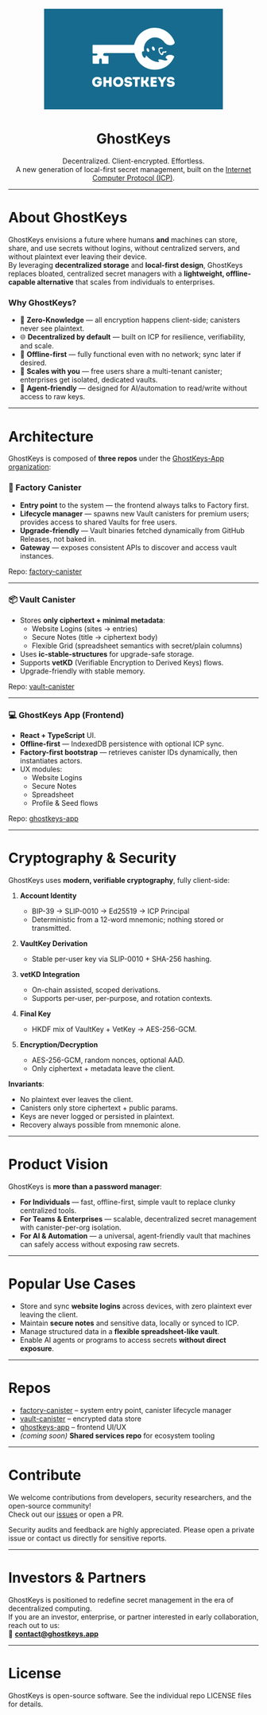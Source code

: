 <p align="center">
  <img src="../gk_logo.png" width="360" alt="GhostKeys Logo" />
</p>

<h1 align="center">GhostKeys</h1>

<p align="center">
  Decentralized. Client-encrypted. Effortless. <br/>
  A new generation of local-first secret management, built on the <a href="https://internetcomputer.org" target="_blank">Internet Computer Protocol (ICP)</a>.
</p>

---

# About GhostKeys

GhostKeys envisions a future where humans **and** machines can store, share, and use secrets without logins, without centralized servers, and without plaintext ever leaving their device.  
By leveraging **decentralized storage** and **local-first design**, GhostKeys replaces bloated, centralized secret managers with a **lightweight, offline-capable alternative** that scales from individuals to enterprises.

### Why GhostKeys?

- 🔐 **Zero-Knowledge** — all encryption happens client-side; canisters never see plaintext.
- 🌐 **Decentralized by default** — built on ICP for resilience, verifiability, and scale.
- 📶 **Offline-first** — fully functional even with no network; sync later if desired.
- 🏢 **Scales with you** — free users share a multi-tenant canister; enterprises get isolated, dedicated vaults.
- 🤖 **Agent-friendly** — designed for AI/automation to read/write without access to raw keys.

---

# Architecture

GhostKeys is composed of **three repos** under the [GhostKeys-App organization](https://github.com/Ghostkeys-App):

### 🔧 Factory Canister
* **Entry point** to the system — the frontend always talks to Factory first.
* **Lifecycle manager** — spawns new Vault canisters for premium users; provides access to shared Vaults for free users.
* **Upgrade-friendly** — Vault binaries fetched dynamically from GitHub Releases, not baked in.
* **Gateway** — exposes consistent APIs to discover and access vault instances.

Repo: [factory-canister](https://github.com/Ghostkeys-App/factory-canister)

---

### 📦 Vault Canister
* Stores **only ciphertext + minimal metadata**:
    - Website Logins (sites → entries)
    - Secure Notes (title → ciphertext body)
    - Flexible Grid (spreadsheet semantics with secret/plain columns)
* Uses **ic-stable-structures** for upgrade-safe storage.
* Supports **vetKD** (Verifiable Encryption to Derived Keys) flows.
* Upgrade-friendly with stable memory.

Repo: [vault-canister](https://github.com/Ghostkeys-App/vault-canister)

---

### 💻 GhostKeys App (Frontend)
* **React + TypeScript** UI.
* **Offline-first** — IndexedDB persistence with optional ICP sync.
* **Factory-first bootstrap** — retrieves canister IDs dynamically, then instantiates actors.
* UX modules:
    - Website Logins
    - Secure Notes
    - Spreadsheet
    - Profile & Seed flows

Repo: [ghostkeys-app](https://github.com/Ghostkeys-App/ghostkeys-app)

---

# Cryptography & Security

GhostKeys uses **modern, verifiable cryptography**, fully client-side:

1. **Account Identity**
    - BIP-39 → SLIP-0010 → Ed25519 → ICP Principal
    - Deterministic from a 12-word mnemonic; nothing stored or transmitted.

2. **VaultKey Derivation**
    - Stable per-user key via SLIP-0010 + SHA-256 hashing.

3. **vetKD Integration**
    - On-chain assisted, scoped derivations.
    - Supports per-user, per-purpose, and rotation contexts.

4. **Final Key**
    - HKDF mix of VaultKey + VetKey → AES-256-GCM.

5. **Encryption/Decryption**
    - AES-256-GCM, random nonces, optional AAD.
    - Only ciphertext + metadata leave the client.

**Invariants**:
- No plaintext ever leaves the client.
- Canisters only store ciphertext + public params.
- Keys are never logged or persisted in plaintext.
- Recovery always possible from mnemonic alone.

---

# Product Vision

GhostKeys is **more than a password manager**:

- **For Individuals** — fast, offline-first, simple vault to replace clunky centralized tools.
- **For Teams & Enterprises** — scalable, decentralized secret management with canister-per-org isolation.
- **For AI & Automation** — a universal, agent-friendly vault that machines can safely access without exposing raw secrets.

---

# Popular Use Cases

- Store and sync **website logins** across devices, with zero plaintext ever leaving the client.
- Maintain **secure notes** and sensitive data, locally or synced to ICP.
- Manage structured data in a **flexible spreadsheet-like vault**.
- Enable AI agents or programs to access secrets **without direct exposure**.

---

# Repos

- [factory-canister](https://github.com/Ghostkeys-App/factory-canister) – system entry point, canister lifecycle manager
- [vault-canister](https://github.com/Ghostkeys-App/vault-canister) – encrypted data store
- [ghostkeys-app](https://github.com/Ghostkeys-App/ghostkeys-app) – frontend UI/UX
- *(coming soon)* **Shared services repo** for ecosystem tooling

---

# Contribute

We welcome contributions from developers, security researchers, and the open-source community!  
Check out our [issues](https://github.com/Ghostkeys-App) or open a PR.

Security audits and feedback are highly appreciated. Please open a private issue or contact us directly for sensitive reports.

---

# Investors & Partners

GhostKeys is positioned to redefine secret management in the era of decentralized computing.  
If you are an investor, enterprise, or partner interested in early collaboration, reach out to us:  
📧 **contact@ghostkeys.app**

---

# License

GhostKeys is open-source software. See the individual repo LICENSE files for details.
